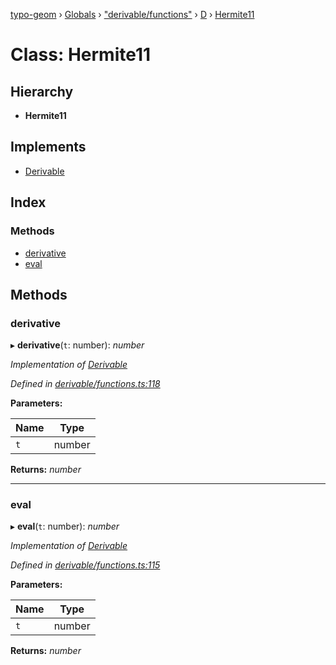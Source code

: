 [typo-geom](../README.md) › [Globals](../globals.md) › ["derivable/functions"](../modules/_derivable_functions_.md) › [D](../modules/_derivable_functions_.d.md) › [Hermite11](_derivable_functions_.d.hermite11.md)

# Class: Hermite11

## Hierarchy

* **Hermite11**

## Implements

* [Derivable](../interfaces/_derivable_interface_.derivable.md)

## Index

### Methods

* [derivative](_derivable_functions_.d.hermite11.md#derivative)
* [eval](_derivable_functions_.d.hermite11.md#eval)

## Methods

###  derivative

▸ **derivative**(`t`: number): *number*

*Implementation of [Derivable](../interfaces/_derivable_interface_.derivable.md)*

*Defined in [derivable/functions.ts:118](https://github.com/be5invis/typo-geom/blob/9ebaae4/src/derivable/functions.ts#L118)*

**Parameters:**

Name | Type |
------ | ------ |
`t` | number |

**Returns:** *number*

___

###  eval

▸ **eval**(`t`: number): *number*

*Implementation of [Derivable](../interfaces/_derivable_interface_.derivable.md)*

*Defined in [derivable/functions.ts:115](https://github.com/be5invis/typo-geom/blob/9ebaae4/src/derivable/functions.ts#L115)*

**Parameters:**

Name | Type |
------ | ------ |
`t` | number |

**Returns:** *number*
